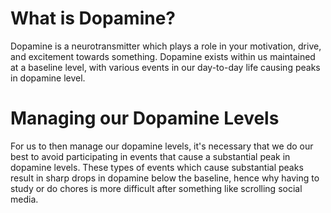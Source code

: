 # What is Dopamine?
Dopamine is a neurotransmitter which plays a role in your motivation, drive, and excitement towards something. Dopamine exists within us maintained at a baseline level, with various events in our day-to-day life causing peaks in dopamine level.

# Managing our Dopamine Levels
For us to then manage our dopamine levels, it's necessary that we do our best to avoid participating in events that cause a substantial peak in dopamine levels. These types of events which cause substantial peaks result in sharp drops in dopamine below the baseline, hence why having to study or do chores is more difficult after something like scrolling social media.